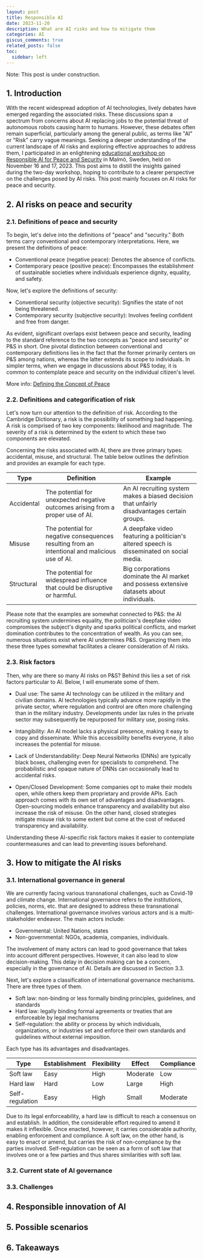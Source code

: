 ```yaml
---
layout: post
title: Responsible AI
date: 2023-11-20
description: What are AI risks and how to mitigate them
categories: AI
giscus_comments: true
related_posts: false
toc:
  sidebar: left
---
```


Note: This post is under construction.

## 1. Introduction
With the recent widespread adoption of AI technologies, lively debates have emerged regarding the associated risks. These discussions span a spectrum from concerns about AI replacing jobs to the potential threat of autonomous robots causing harm to humans. However, these debates often remain superficial, particularly among the general public, as terms like "AI" or "Risk" carry vague meanings. Seeking a deeper understanding of the current landscape of AI risks and exploring effective approaches to address them, I participated in an enlightening [educational workshop on Responsible AI for Peace and Security](https://www.sipri.org/news/2023/sipri-and-unoda-engage-next-generation-ai-practitioners?s=31) in Malmö, Sweden, held on November 16 and 17, 2023. This post aims to distill the insights gained during the two-day workshop, hoping to contribute to a clearer perspective on the challenges posed by AI risks. This post mainly focuses on AI risks for peace and security.

## 2. AI risks on peace and security
### 2.1. Definitions of peace and security
To begin, let's delve into the definitions of "peace" and "security." Both terms carry conventional and contemporary interpretations. Here, we present the definitions of peace:

- Conventional peace (negative peace): Denotes the absence of conflicts.
- Contemporary peace (positive peace): Encompasses the establishment of sustainable societies where individuals experience dignity, equality, and safety.

Now, let's explore the definitions of security:

- Conventional security (objective security): Signifies the state of not being threatened.
- Contemporary security (subjective security): Involves feeling confident and free from danger.

As evident, significant overlaps exist between peace and security, leading to the standard reference to the two concepts as "peace and security" or P&S in short. One pivotal distinction between conventional and contemporary definitions lies in the fact that the former primarily centers on P&S among nations, whereas the latter extends its scope to individuals. In simpler terms, when we engage in discussions about P&S today, it is common to contemplate peace and security on the individual citizen's level.

More info: [Defining the Concept of Peace](https://www.visionofhumanity.org/defining-the-concept-of-peace/)

### 2.2. Definitions and categorification of risk
Let's now turn our attention to the definition of risk. According to the Cambridge Dictionary, a risk is the possibility of something bad happening. A risk is comprised of two key components: likelihood and magnitude. The severity of a risk is determined by the extent to which these two components are elevated.

Concerning the risks associated with AI, there are three primary types: accidental, misuse, and structural. The table below outlines the definition and provides an example for each type.

| Type       | Definition                                                                                     | Example                                                                                        |
| ---------- | ---------------------------------------------------------------------------------------------- | ---------------------------------------------------------------------------------------------- |
| Accidental | The potential for unexpected negative outcomes arising from a proper use of AI.                | An AI recruiting system makes a biased decision that unfairly disadvantages certain groups.    |
| Misuse     | The potential for negative consequences resulting from an intentional and malicious use of AI. | A deepfake video featuring a politician's altered speech is disseminated on social media. |
| Structural | The potential for widespread influence that could be disruptive or harmful.                     | Big corporations dominate the AI market and possess extensive datasets about individuals.

Please note that the examples are somewhat connected to P&S: the AI recruiting system undermines equality, the politician's deepfake video compromises the subject's dignity and sparks political conflicts, and market domination contributes to the concentration of wealth. As you can see, numerous situations exist where AI undermines P&S. Organizing them into these three types somewhat facilitates a clearer consideration of AI risks.

### 2.3. Risk factors
Then, why are there so many AI risks on P&S? Behind this lies a set of risk factors particular to AI. Below, I will enumerate some of them.

- Dual use: The same AI technology can be utilized in the military and civilian domains. AI technologies typically advance more rapidly in the private sector, where regulation and control are often more challenging than in the military industry. Developments under lax rules in the private sector may subsequently be repurposed for military use, posing risks.

- Intangibility: An AI model lacks a physical presence, making it easy to copy and disseminate. While this accessibility benefits everyone, it also increases the potential for misuse.

- Lack of Understandability: Deep Neural Networks (DNNs) are typically black boxes, challenging even for specialists to comprehend. The probabilistic and opaque nature of DNNs can occasionally lead to accidental risks.

- Open/Closed Development: Some companies opt to make their models open, while others keep them proprietary and provide APIs. Each approach comes with its own set of advantages and disadvantages. Open-sourcing models enhance transparency and availability but also increase the risk of misuse. On the other hand, closed strategies mitigate misuse risk to some extent but come at the cost of reduced transparency and availability.


Understanding these AI-specific risk factors makes it easier to contemplate countermeasures and can lead to preventing issues beforehand.

## 3. How to mitigate the AI risks
### 3.1. International governance in general
We are currently facing various transnational challenges, such as Covid-19 and climate change. International governance refers to the institutions, policies, norms, etc. that are designed to address these transnational challenges. International governance involves various actors and is a multi-stakeholder endeavor. The main actors include:

- Governmental: United Nations, states
- Non-governmental: NGOs, academia, companies, individuals.

The involvement of many actors can lead to good governance that takes into account different perspectives. However, it can also lead to slow decision-making. This delay in decision making can be a concern, especially in the governance of AI. Details are discussed in Section 3.3.

Next, let's explore a classification of international governance mechanisms. There are three types of them.

- Soft law: non-binding or less formally binding principles, guidelines, and standards
- Hard law: legally binding formal agreements or treaties that are enforceable by legal mechanisms
- Self-regulation: the ability or process by which individuals, organizations, or industries set and enforce their own standards and guidelines without external imposition.

Each type has its advantages and disadvantages.

| Type            | Establishment | Flexibility | Effect   | Compliance |
| --------------- | ------------- | ----------- | -------- | ---------- |
| Soft law        | Easy          | High        | Moderate | Low        |
| Hard law        | Hard          | Low         | Large    | High       |
| Self-regulation | Easy          | High        | Small    | Moderate   |

Due to its legal enforceability, a hard law is difficult to reach a consensus on and establish. In addition, the considerable effort required to amend it makes it inflexible. Once enacted, however, it carries considerable authority, enabling enforcement and compliance. A soft law, on the other hand, is easy to enact or amend, but carries the risk of non-compliance by the parties involved. Self-regulation can be seen as a form of soft law that involves one or a few parties and thus shares similarities with soft law.

### 3.2. Current state of AI governance
### 3.3. Challenges

## 4. Responsible innovation of AI
## 5. Possible scenarios
## 6. Takeaways
